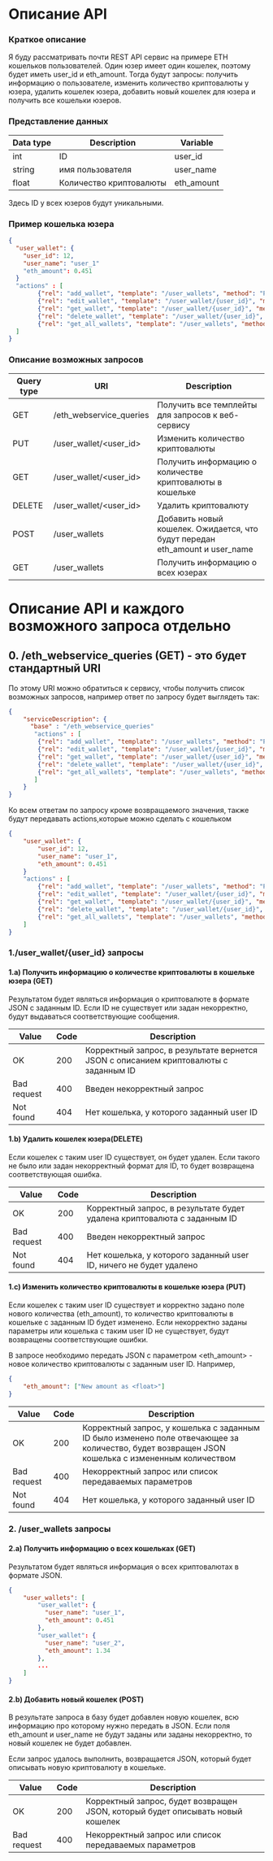 # Описание API

### Краткое описание 

Я буду рассматривать почти REST API сервис на примере ETH кошельков пользователей. Один юзер имеет один кошелек, поэтому будет иметь user_id и eth_amount. Тогда будут запросы: получить информацию о пользователе, изменить количество криптовалюты у юзера, удалить кошелек юзера, добавить новый кошелек для юзера и получить все кошельки юзеров.

### Представление данных

| Data type | Description | Variable |
| ------ | ------ | ------ |
| int |ID | user_id |
|string| имя пользователя | user_name|
| float | Количество криптовалюты | eth_amount |

Здесь ID у всех юзеров будут уникальными. 

### Пример кошелька юзера

```json
{
  "user_wallet": {
    "user_id": 12,
    "user_name": "user_1"
    "eth_amount": 0.451
  }
  "actions" : [
        {"rel": "add_wallet", "template": "/user_wallets", "method": "POST", "required_data":["eth_amount"]},
        {"rel": "edit_wallet", "template": "/user_wallet/{user_id}", "method": "PUT", "required_data":["eth_amount"]},
        {"rel": "get_wallet", "template": "/user_wallet/{user_id}", "method": "GET", "required_data":[]},
        {"rel": "delete_wallet", "template": "/user_wallet/{user_id}", "method": "DELETE", "required_data":[]},
        {"rel": "get_all_wallets", "template": "/user_wallets", "method": "GET", "required_data":[]},
  ]
}
```

### Описание возможных запросов

| Query type | URI | Description |
| ------ | ------ | ------ |
| GET| /eth_webservice_queries | Получить все темплейты для запросов к веб-сервису|
|  PUT | /user_wallet/<user_id> | Изменить количество криптовалюты |
|  GET | /user_wallet/<user_id> | Получить информацию о количестве криптовалюты в кошельке |
|  DELETE | /user_wallet/<user_id> | Удалить криптовалюту |
|  POST | /user_wallets | Добавить новый кошелек. Ожидается, что будут передан eth_amount и user_name |
| GET | /user_wallets | Получить информацию о всех юзерах |

# Описание API и каждого возможного запроса отдельно 

## 0. /eth_webservice_queries (GET) - это будет стандартный URI
По этому URI можно обратиться к сервису, чтобы получить список возможных запросов, например ответ по запросу будет выглядеть так:
```json
{
    "serviceDescription": {
      "base" : "/eth_webservice_queries" 
       "actions" : [
        {"rel": "add_wallet", "template": "/user_wallets", "method": "POST", "required_data":["eth_amount", "user_name"]},
        {"rel": "edit_wallet", "template": "/user_wallet/{user_id}", "method": "PUT", "required_data":["eth_amount"]},
        {"rel": "get_wallet", "template": "/user_wallet/{user_id}", "method": "GET", "required_data":[]},
        {"rel": "delete_wallet", "template": "/user_wallet/{user_id}", "method": "DELETE", "required_data":[]},
        {"rel": "get_all_wallets", "template": "/user_wallets", "method": "GET", "required_data":[]},
       ]
    }
}
```
Ко всем ответам по запросу кроме возвращаемого значения, также будут передавать actions,которые можно сделать с кошельком

```json
{
    "user_wallet": { 
        "user_id": 12,
        "user_name": "user_1",
        "eth_amount": 0.451
    }
    "actions" : [
        {"rel": "add_wallet", "template": "/user_wallets", "method": "POST", "required_data":["eth_amount", "user_name"]},
        {"rel": "edit_wallet", "template": "/user_wallet/{user_id}", "method": "PUT", "required_data":["eth_amount"]},
        {"rel": "get_wallet", "template": "/user_wallet/{user_id}", "method": "GET", "required_data":[]},
        {"rel": "delete_wallet", "template": "/user_wallet/{user_id}", "method": "DELETE", "required_data":[]},
        {"rel": "get_all_wallets", "template": "/user_wallets", "method": "GET", "required_data":[]},
    ]
}
```

### 1./user_wallet/{user_id} запросы

#### 1.a) Получить информацию о количестве криптовалюты в кошельке юзера (GET)

Результатом будет являться информация о криптовалюте в формате JSON с заданным ID. Если ID не существует или задан некорректно, будут выдаваться соответствующие сообщения.

| Value | Code | Description |
| ------ | ------ | ------ |
|  OK | 200 | Корректный запрос, в результате вернется JSON с описанием криптовалюты с заданным ID |
|  Bad request | 400 | Введен некорректный запрос |
|  Not found | 404 | Нет кошелька, у которого заданный user ID |

#### 1.b) Удалить кошелек юзера(DELETE)

Если кошелек с таким user ID существует, он будет удален. Если такого не было или задан некорректный формат для ID, то будет возвращена соответствующая ошибка.

| Value | Code | Description |
| ------ | ------ | ------ |
|  OK | 200 | Корректный запрос, в результате будет удалена криптовалюта с заданным ID |
|  Bad request | 400 | Введен некорректный запрос |
|  Not found | 404 | Нет кошелька, у которого заданный user ID, ничего не будет удалено |

#### 1.c) Изменить количество криптовалюты в кошельке юзера (PUT)

Если кошелек с таким user ID существует и корректно задано поле нового количества (eth_amount), то количество криптовалюты в кошельке с заданным ID будет изменено. Если некорректно заданы параметры или кошелька с таким user ID не существует, будут возвращены соответствующие ошибки. 

В запросе необходимо передать JSON с параметром <eth_amount> - новое количество криптовалюты с заданным user ID. Например,

```json
{
    "eth_amount": ["New amount as <float>"]
}
```

| Value | Code | Description |
| ------ | ------ | ------ |
|  OK | 200 | Корректный запрос, у кошелька с заданным ID было изменено поле отвечающее за количество, будет возвращен JSON кошелька с измененным количеством|
|  Bad request | 400 | Некорректный запрос или список передаваемых параметров |
|  Not found | 404 | Нет кошелька, у которого заданный user ID |

### 2. /user_wallets запросы

#### 2.a) Получить информацию о всех кошельках (GET)

Результатом будет являться информация о всех криптовалютах в формате JSON.
```json
{
    "user_wallets": [
        "user_wallet": {
          "user_name": "user_1",
          "eth_amount": 0.451
        },
        "user_wallet": {
          "user_name": "user_2",
          "eth_amount": 1.34
        },
        ...
    ]
}
```

#### 2.b) Добавить новый кошелек (POST)

В результате запроса в базу будет добавлен новую кошелек, всю информацию про которому нужно передать в JSON. Если поля eth_amount и user_name не будут заданы или заданы некорректно, то новый кошелек не будет добавлен.

Если запрос удалось выполнить, возвращается JSON, который будет описывать новую криптовалюту в кошельке. 

| Value | Code | Description |
| ------ | ------ | ------ |
|  OK | 200 | Корректный запрос, будет возвращен JSON, который будет описывать новый кошелек |
|  Bad request | 400 | Некорректный запрос или список передаваемых параметров |

